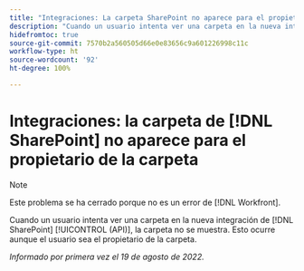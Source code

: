 ```yaml
---
title: "Integraciones: La carpeta SharePoint no aparece para el propietario de la carpeta"
description: "Cuando un usuario intenta ver una carpeta en la nueva integración de SharePoint (GraphAPI), la carpeta no se muestra. Esto ocurre aunque el usuario sea el propietario de la carpeta."
hidefromtoc: true
source-git-commit: 7570b2a560505d66e0e83656c9a601226998c11c
workflow-type: ht
source-wordcount: '92'
ht-degree: 100%

---
```



# Integraciones: la carpeta de [!DNL SharePoint] no aparece para el propietario de la carpeta

>[!NOTE]
>
>Este problema se ha cerrado porque no es un error de [!DNL Workfront].

Cuando un usuario intenta ver una carpeta en la nueva integración de [!DNL SharePoint] [!UICONTROL (API)], la carpeta no se muestra. Esto ocurre aunque el usuario sea el propietario de la carpeta.

_Informado por primera vez el 19 de agosto de 2022._

